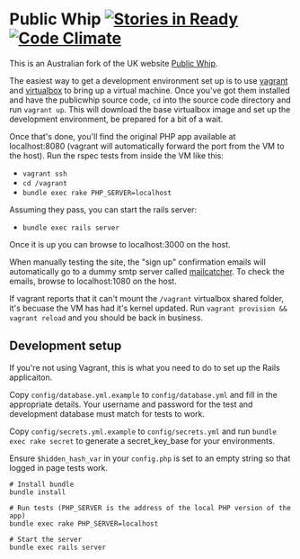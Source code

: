 # Public Whip [![Stories in Ready](https://badge.waffle.io/openaustralia/publicwhip.png?label=ready)](https://waffle.io/openaustralia/publicwhip) [![Code Climate](https://codeclimate.com/github/openaustralia/publicwhip.png)](https://codeclimate.com/github/openaustralia/publicwhip)

This is an Australian fork of the UK website [Public Whip](http://www.publicwhip.org.uk/).

The easiest way to get a development environment set up is to use [vagrant][1]
and [virtualbox][2] to bring up a virtual machine. Once you've got them
installed and have the publicwhip source code, `cd` into the source code
directory and run `vagrant up`. This will download the base virtualbox image
and set up the development environment, be prepared for a bit of a wait.

Once that's done, you'll find the original PHP app available at localhost:8080
(vagrant will automatically forward the port from the VM to the host). Run the
rspec tests from inside the VM like this:

* `vagrant ssh`
* `cd /vagrant`
* `bundle exec rake PHP_SERVER=localhost`

Assuming they pass, you can start the rails server:

* `bundle exec rails server`

Once it is up you can browse to localhost:3000 on the host.

When manually testing the site, the "sign up" confirmation emails will
automatically go to a dummy smtp server called [mailcatcher][3]. To check the
emails, browse to localhost:1080 on the host.

If vagrant reports that it can't mount the `/vagrant` virtualbox shared folder,
it's becuase the VM has had it's kernel updated. Run
`vagrant provision && vagrant reload` and you should be back in business.

[1]: http://www.vagrantup.com/
[2]: https://www.virtualbox.org/
[3]: http://mailcatcher.me/

## Development setup

If you're not using Vagrant, this is what you need to do to set up the Rails applicaiton.

Copy `config/database.yml.example` to `config/database.yml` and fill in the appropriate details. Your username and password for the test and development database must match for tests to work.

Copy `config/secrets.yml.example` to `config/secrets.yml` and run `bundle exec rake secret` to generate a secret_key_base for your environments.

Ensure `$hidden_hash_var` in your `config.php` is set to an empty string so that logged in page tests work.

    # Install bundle
    bundle install

    # Run tests (PHP_SERVER is the address of the local PHP version of the app)
    bundle exec rake PHP_SERVER=localhost

    # Start the server
    bundle exec rails server
